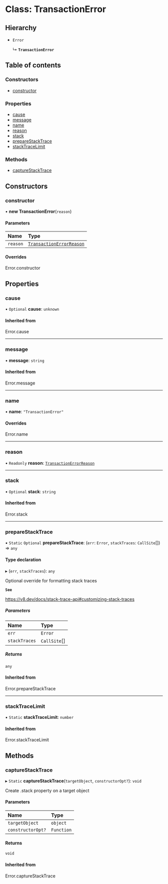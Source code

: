 # Class: TransactionError

## Hierarchy

- `Error`

  ↳ **`TransactionError`**

## Table of contents

### Constructors

- [constructor](TransactionError.md#constructor)

### Properties

- [cause](TransactionError.md#cause)
- [message](TransactionError.md#message)
- [name](TransactionError.md#name)
- [reason](TransactionError.md#reason)
- [stack](TransactionError.md#stack)
- [prepareStackTrace](TransactionError.md#preparestacktrace)
- [stackTraceLimit](TransactionError.md#stacktracelimit)

### Methods

- [captureStackTrace](TransactionError.md#capturestacktrace)

## Constructors

### constructor

• **new TransactionError**(`reason`)

#### Parameters

| Name | Type |
| :------ | :------ |
| `reason` | [`TransactionErrorReason`](../enums/TransactionErrorReason.md) |

#### Overrides

Error.constructor

## Properties

### cause

• `Optional` **cause**: `unknown`

#### Inherited from

Error.cause

___

### message

• **message**: `string`

#### Inherited from

Error.message

___

### name

• **name**: ``"TransactionError"``

#### Overrides

Error.name

___

### reason

• `Readonly` **reason**: [`TransactionErrorReason`](../enums/TransactionErrorReason.md)

___

### stack

• `Optional` **stack**: `string`

#### Inherited from

Error.stack

___

### prepareStackTrace

▪ `Static` `Optional` **prepareStackTrace**: (`err`: `Error`, `stackTraces`: `CallSite`[]) => `any`

#### Type declaration

▸ (`err`, `stackTraces`): `any`

Optional override for formatting stack traces

**`See`**

https://v8.dev/docs/stack-trace-api#customizing-stack-traces

##### Parameters

| Name | Type |
| :------ | :------ |
| `err` | `Error` |
| `stackTraces` | `CallSite`[] |

##### Returns

`any`

#### Inherited from

Error.prepareStackTrace

___

### stackTraceLimit

▪ `Static` **stackTraceLimit**: `number`

#### Inherited from

Error.stackTraceLimit

## Methods

### captureStackTrace

▸ `Static` **captureStackTrace**(`targetObject`, `constructorOpt?`): `void`

Create .stack property on a target object

#### Parameters

| Name | Type |
| :------ | :------ |
| `targetObject` | `object` |
| `constructorOpt?` | `Function` |

#### Returns

`void`

#### Inherited from

Error.captureStackTrace
